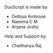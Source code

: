 DuoScript is made by:

* Delbiya Ambrose
* Naeema C M
* Anjana Joshy

Help and Support by:

* Chaithanya Raj
